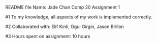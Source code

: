 README file
Name: Jade Chan
Comp 20 Assignment 1

#1
To my knowledge, all aspects of my work is implemented correctly.

#2
Collaborated with: Elif Kinli, Ogul Girgin, Jason Brillon

#3
Hours spent on assignment: 10 hours
